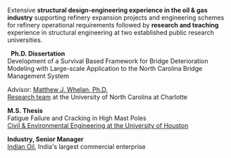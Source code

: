 Extensive **structural design-engineering experience in the oil & gas industry** supporting refinery expansion projects and engineering schemes for refinery operational requirements followed by **research and teaching** experience in structural engineering at two established public research universities. 

   &nbsp;
**Ph.D. Dissertation**  
Development of a Survival Based Framework for Bridge Deterioration Modeling with Large-scale Application to the North Carolina Bridge Management System 

Advisor: [Matthew J. Whelan, Ph.D.](https://coefs.uncc.edu/mwhelan3/)  
[Research team](https://coefs.uncc.edu/mwhelan3/research-team/) at the University of North Carolina at Charlotte  

   
**M.S. Thesis**  
Fatigue Failure and Cracking in High Mast Poles  
[Civil & Environmental Engineering at the University of Houston](http://www.cive.uh.edu/)

   
**Industry, Senior Manager**  
[Indian Oil](https://www.iocl.com/aboutus/profile.aspx), India's largest commercial enterprise
